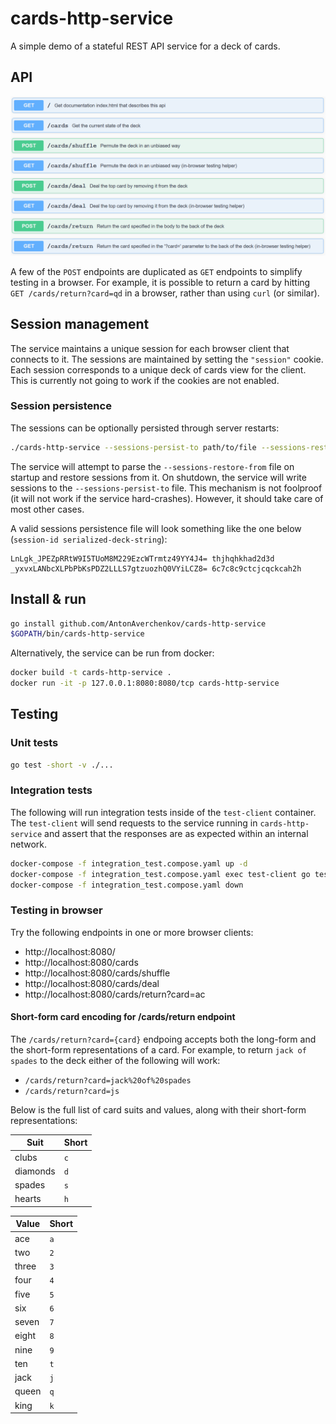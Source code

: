 # cards-http-service

A simple demo of a stateful REST API service for a deck of cards.

## API

![api](/doc/api.png)

A few of the `POST` endpoints are duplicated as `GET` endpoints to simplify
testing in a browser. For example, it is possible to return a card by hitting
`GET /cards/return?card=qd` in a browser, rather than using `curl` (or similar).

## Session management

The service maintains a unique session for each browser client that connects to
it. The sessions are maintained by setting the `"session"` cookie. Each session
corresponds to a unique deck of cards view for the client. This is currently not
going to work if the cookies are not enabled.

### Session persistence

The sessions can be optionally persisted through server restarts:

```sh
./cards-http-service --sessions-persist-to path/to/file --sessions-restore-from path/to/file
```


The service will attempt to parse the `--sessions-restore-from` file on startup
and restore sessions from it. On shutdown, the service will write sessions to
the `--sessions-persist-to` file. This mechanism is not foolproof (it will not
work if the service hard-crashes). However, it should take care of most other
cases.

A valid sessions persistence file will look something like the one below
(`session-id serialized-deck-string`):

```
LnLgk_JPEZpRRtW9I5TUoM8M229EzcWTrmtz49YY4J4= thjhqhkhad2d3d
_yxvxLANbcXLPbPbKsPDZ2LLLS7gtzuozhQ0VYiLCZ8= 6c7c8c9ctcjcqckcah2h
```

## Install & run

```sh
go install github.com/AntonAverchenkov/cards-http-service
$GOPATH/bin/cards-http-service
```

Alternatively, the service can be run from docker:

```sh
docker build -t cards-http-service .
docker run -it -p 127.0.0.1:8080:8080/tcp cards-http-service
```

## Testing

### Unit tests

```sh
go test -short -v ./...
```

### Integration tests

The following will run integration tests inside of the `test-client` container.
The `test-client` will send requests to the service running in `cards-http-service`
and assert that the responses are as expected within an internal network.

```sh
docker-compose -f integration_test.compose.yaml up -d
docker-compose -f integration_test.compose.yaml exec test-client go test
docker-compose -f integration_test.compose.yaml down
```

### Testing in browser

Try the following endpoints in one or more browser clients:

- http://localhost:8080/
- http://localhost:8080/cards
- http://localhost:8080/cards/shuffle
- http://localhost:8080/cards/deal
- http://localhost:8080/cards/return?card=ac

#### Short-form card encoding for /cards/return endpoint

The `/cards/return?card={card}` endpoing accepts both the long-form and the
short-form representations of a card. For example, to return `jack of spades`
to the deck either of the following will work:

- `/cards/return?card=jack%20of%20spades`
- `/cards/return?card=js`

Below is the full list of card suits and values, along with their short-form
representations:

| Suit     | Short |
|----------|-------|
| clubs    | `c`   |
| diamonds | `d`   |
| spades   | `s`   |
| hearts   | `h`   |


| Value | Short |
|-------|-------|
| ace   | `a`   |
| two   | `2`   |
| three | `3`   |
| four  | `4`   |
| five  | `5`   |
| six   | `6`   |
| seven | `7`   |
| eight | `8`   |
| nine  | `9`   |
| ten   | `t`   |
| jack  | `j`   |
| queen | `q`   |
| king  | `k`   |
